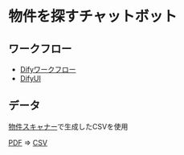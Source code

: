 # 物件を探すチャットボット

## ワークフロー

- [Difyワークフロー](https://cloud.dify.ai/app/d02fd0e5-7ff4-421c-96b0-23f5caa397d4/workflow)
- [DifyUI](https://udify.app/chat/ZtKcUBcn7cG8FXxQ)

## データ

[物件スキャナー](https://bukken-scanner.com/)で生成したCSVを使用

[PDF](./売一戸建_在庫2.pdf) => [CSV](./bukken_scanner_2024-10-10_15-40-22.csv)
